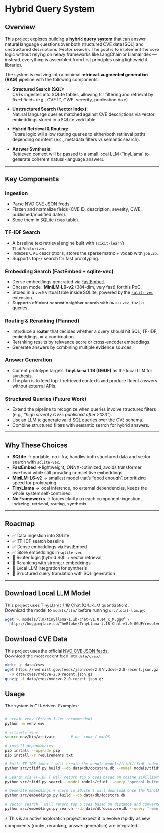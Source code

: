 # Hybrid Query System

## Overview
This project explores building a **hybrid query system** that can answer natural language questions over both structured CVE data (SQL) and unstructured descriptions (vector search). The goal is to implement the core logic without relying on heavy frameworks like LangChain or LlamaIndex — instead, everything is assembled from first principles using lightweight libraries.

The system is evolving into a minimal **retrieval-augmented generation (RAG)** pipeline with the following components:

- **Structured Search (SQL):**  
  CVEs ingested into SQLite tables, allowing for filtering and retrieval by fixed fields (e.g., CVE ID, CWE, severity, publication date).
  
- **Unstructured Search (Vector Index):**  
  Natural language queries matched against CVE descriptions via vector embeddings stored in a SQLite `vec0` table.

- **Hybrid Retrieval & Routing:**  
  Future logic will allow routing queries to either/both retrieval paths depending on intent (e.g., metadata filters vs semantic search).

- **Answer Synthesis:**  
  Retrieved context will be passed to a small local LLM (TinyLlama) to generate coherent natural-language answers.

---

## Key Components

### Ingestion
- Parse NVD CVE JSON feeds.
- Flatten and normalize fields (CVE ID, description, severity, CWE, published/modified dates).
- Store them in SQLite (`cves` table).

### TF-IDF Search
- A baseline text retrieval engine built with `scikit-learn`’s `TfidfVectorizer`.
- Indexes CVE descriptions, stores the sparse matrix + vocab with `joblib`.
- Supports top-k search for fast prototyping.

### Embedding Search (FastEmbed + sqlite-vec)
- Dense embeddings generated via [FastEmbed](https://github.com/qdrant/fastembed).
- Chosen model: **MiniLM-L6-v2** (384-dim, very fast) for this PoC.
- Stored in a `vec0` virtual table inside SQLite, powered by the [`sqlite-vec`](https://github.com/asg017/sqlite-vec) extension.
- Supports efficient nearest neighbor search with `MATCH vec_f32(?)` queries.

### Routing & Reranking (Planned)
- Introduce a **router** that decides whether a query should hit SQL, TF-IDF, embeddings, or a combination.
- Reranking results by relevance score or cross-encoder embeddings.
- Generate answers by combining multiple evidence sources.

### Answer Generation
- Current prototype targets **TinyLlama 1.1B (GGUF)** as the local LLM for synthesis.
- The plan is to feed top-k retrieved contexts and produce fluent answers without external APIs.

### Structured Queries (Future Work)
- Extend the pipeline to recognize when queries involve structured filters (e.g., *“high severity CVEs published after 2023”*).
- Use an LLM to generate valid SQL queries over the CVE schema.
- Combine structured filters with semantic search for hybrid answers.

---

## Why These Choices
- **SQLite** → portable, no infra, handles both structured data and vector search with `sqlite-vec`.  
- **FastEmbed** → lightweight, ONNX-optimized, avoids transformer overhead while still providing competitive embeddings.  
- **MiniLM-L6-v2** → smallest model that’s “good enough”, prioritizing speed for prototyping.  
- **TinyLlama** → local inference, no external dependencies, keeps the whole system self-contained.  
- **No Frameworks** → forces clarity on each component: ingestion, indexing, retrieval, routing, synthesis.

---

## Roadmap
- ✅ Data ingestion into SQLite  
- ✅ TF-IDF search baseline  
- ✅ Dense embeddings via FastEmbed  
- ✅ Store embeddings in `sqlite-vec`  
- 🔄 Router logic (hybrid SQL + vector retrieval)  
- 🔄 Reranking with stronger embeddings  
- 🔄 Local LLM integration for synthesis  
- 🔮 Structured query translation with SQL generation  

---

## Download Local LLM Model

This project uses [TinyLlama 1.1B Chat](https://huggingface.co/TheBloke/TinyLlama-1.1B-Chat-v1.0-GGUF) (Q4_K_M quantization).  
Download the model to `models/llm/` before running `src/local-llm.py`:

```bash
wget -O models/llm/tinyllama-1.1b-chat-v1.0.Q4_K_M.gguf \
  https://huggingface.co/TheBloke/TinyLlama-1.1B-Chat-v1.0-GGUF/resolve/main/tinyllama-1.1b-chat-v1.0.Q4_K_M.gguf
```
## Download CVE Data

This project uses the official [NVD CVE JSON feeds](https://nvd.nist.gov/vuln/data-feeds).  
Download the most recent feed into `data/cves/`:

```bash
mkdir -p data/cves
wget https://nvd.nist.gov/feeds/json/cve/2.0/nvdcve-2.0-recent.json.gz \
  -O data/cves/nvdcve-2.0-recent.json.gz
gunzip -f data/cves/nvdcve-2.0-recent.json.gz
```

## Usage
The system is CLI-driven. Examples:


```bash

# create venv (Python 3.10+ recommended)
python -m venv env

# activate venv
source env/bin/activate       # on Linux / macOS

# install dependencies
pip install --upgrade pip
pip install -r requirements.txt

# Build TF-IDF index ( will create the bundle models/tfidf/tfidf_index.joblib ) 
python src/tfidf.py build --db data/db/docstore.db --model models/tfidf

# Search via TF-IDF ( will return top 5 cves based on cosine similliarty  ) 
python src/tfidf.py search --model models/tfidf --query "openssl buffer overflow"

# Generate embeddings + store in SQLite ( will download once the MiniLM-L6-v2-onnx variant to models/embeddings ) 
python src/embeddings.py build --db data/db/docstore.db

# Vector search ( will return top 5 cves based on distance and converted to similiarity ) 
python src/embeddings.py search --db data/db/docstore.db --query "remote code execution in apache"
```

⚡ This is an active exploration project: expect it to evolve rapidly as new components (router, reranking, answer generation) are integrated.
